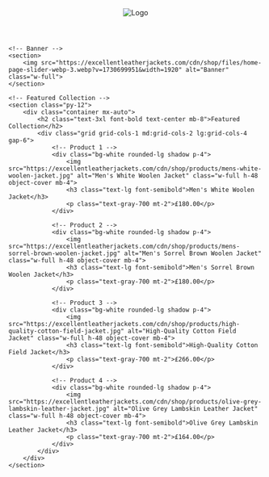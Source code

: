 <!DOCTYPE html>
<html lang="en">
<head>
    <meta charset="UTF-8">
    <meta name="viewport" content="width=device-width, initial-scale=1.0">
    <title>Featured Collection</title>
    <script src="https://cdn.tailwindcss.com"></script>
</head>
<body class="bg-gray-100">
    <!-- Header -->
    <header class="bg-white shadow">
        <div class="container mx-auto flex items-center justify-center py-4 px-6">
            <img src="https://excellentleatherjackets.com/cdn/shop/files/elj-logo.jpg?v=1730359581&width=100" alt="Logo" class="h-16">
        </div>
    </header>

    <!-- Banner -->
    <section>
        <img src="https://excellentleatherjackets.com/cdn/shop/files/home-page-slider-webp-3.webp?v=1730699951&width=1920" alt="Banner" class="w-full">
    </section>

    <!-- Featured Collection -->
    <section class="py-12">
        <div class="container mx-auto">
            <h2 class="text-3xl font-bold text-center mb-8">Featured Collection</h2>
            <div class="grid grid-cols-1 md:grid-cols-2 lg:grid-cols-4 gap-6">
                <!-- Product 1 -->
                <div class="bg-white rounded-lg shadow p-4">
                    <img src="https://excellentleatherjackets.com/cdn/shop/products/mens-white-woolen-jacket.jpg" alt="Men's White Woolen Jacket" class="w-full h-48 object-cover mb-4">
                    <h3 class="text-lg font-semibold">Men's White Woolen Jacket</h3>
                    <p class="text-gray-700 mt-2">£180.00</p>
                </div>

                <!-- Product 2 -->
                <div class="bg-white rounded-lg shadow p-4">
                    <img src="https://excellentleatherjackets.com/cdn/shop/products/mens-sorrel-brown-woolen-jacket.jpg" alt="Men's Sorrel Brown Woolen Jacket" class="w-full h-48 object-cover mb-4">
                    <h3 class="text-lg font-semibold">Men's Sorrel Brown Woolen Jacket</h3>
                    <p class="text-gray-700 mt-2">£180.00</p>
                </div>

                <!-- Product 3 -->
                <div class="bg-white rounded-lg shadow p-4">
                    <img src="https://excellentleatherjackets.com/cdn/shop/products/high-quality-cotton-field-jacket.jpg" alt="High-Quality Cotton Field Jacket" class="w-full h-48 object-cover mb-4">
                    <h3 class="text-lg font-semibold">High-Quality Cotton Field Jacket</h3>
                    <p class="text-gray-700 mt-2">£266.00</p>
                </div>

                <!-- Product 4 -->
                <div class="bg-white rounded-lg shadow p-4">
                    <img src="https://excellentleatherjackets.com/cdn/shop/products/olive-grey-lambskin-leather-jacket.jpg" alt="Olive Grey Lambskin Leather Jacket" class="w-full h-48 object-cover mb-4">
                    <h3 class="text-lg font-semibold">Olive Grey Lambskin Leather Jacket</h3>
                    <p class="text-gray-700 mt-2">£164.00</p>
                </div>
            </div>
        </div>
    </section>
</body>
</html>

